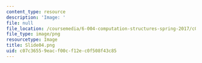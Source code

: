 ```yaml
---
content_type: resource
description: 'Image: '
file: null
file_location: /coursemedia/6-004-computation-structures-spring-2017/c07c36559eacf00cf12ec0f508f43c85_Slide04.png
file_type: image/png
resourcetype: Image
title: Slide04.png
uid: c07c3655-9eac-f00c-f12e-c0f508f43c85
---
```

